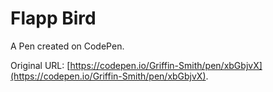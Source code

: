 # Flapp Bird

A Pen created on CodePen.

Original URL: [https://codepen.io/Griffin-Smith/pen/xbGbjvX](https://codepen.io/Griffin-Smith/pen/xbGbjvX).

